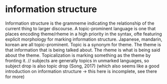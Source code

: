# information structure

Information structure is the grammeme indicating the relationship of the current thing to larger discourse.
A topic-prominent language is one that places encoding theme/rheme in a high priority in the syntax, ofte featuring explicit morphology for marking information structure.
Japanese, mandarin, korean are all topic-prominent.
Topic is a synonym for theme.
The theme is that information that is being talked about.
The rheme is what is being said about the theme.
Topicalization is marking something as the theme by fronting it.
// subjects are generally topics in unmarked languages, so subject drop is also topic drop (Song, 2017) (which also seems like a good introduction on information structure -> this here is incomplete, see there for more)